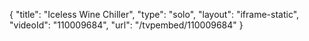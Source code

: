 {
    "title": "Iceless Wine Chiller",
    "type": "solo",
    "layout": "iframe-static",
    "videoId": "110009684",
    "url": "\/tvpembed\/110009684"
}